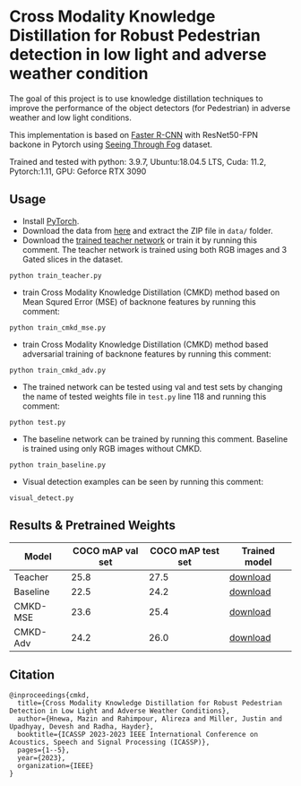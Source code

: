 # Cross Modality Knowledge Distillation for Robust Pedestrian detection in low light and adverse weather condition

The goal of this project is to use knowledge distillation techniques to improve the performance of the object detectors (for Pedestrian) in adverse weather and low light conditions.

This implementation is based on [Faster R-CNN](https://proceedings.neurips.cc/paper/2015/file/14bfa6bb14875e45bba028a21ed38046-Paper.pdf) with ResNet50-FPN backone in Pytorch using [Seeing Through Fog](https://www.cs.princeton.edu/~fheide/AdverseWeatherFusion/) dataset. 

Trained and tested with python: 3.9.7, Ubuntu:18.04.5 LTS, Cuda: 11.2, Pytorch:1.11, GPU: Geforce RTX 3090

## Usage
- Install [PyTorch](https://pytorch.org/).
- Download the data from [here](https://drive.google.com/file/d/1uz2vP5Bl_pmXPNCXk7ftttjvwtncCfGn/view?usp=sharing) and extract the ZIP file in `data/` folder.
- Download the [trained teacher network](https://drive.google.com/file/d/1FShIWdq_U213vWoCUk5EMh_nMfysmx4c/view?usp=sharing) or train it by running this comment. The teacher network is trained using both RGB images and 3 Gated slices in the dataset.
```
python train_teacher.py
``` 
- train Cross Modality Knowledge Distillation (CMKD) method based on Mean Squred Error (MSE) of backnone features by running this comment:
```
python train_cmkd_mse.py
```
- train Cross Modality Knowledge Distillation (CMKD) method based adversarial training of backnone features by running this comment:
```
python train_cmkd_adv.py
```
- The trained network can be tested using val and test sets by changing the name of tested weights file in `test.py` line 118 and running this comment:
```
python test.py
```
- The baseline network can be trained by running this comment. Baseline is trained using only RGB images without CMKD. 
```
python train_baseline.py
```
- Visual detection examples can be seen by running this comment:
```
visual_detect.py
```

## Results & Pretrained Weights
|Model|COCO mAP val set| COCO mAP test set| Trained model|
|---|---|---|---|
Teacher|25.8|27.5|[download](https://drive.google.com/file/d/1FShIWdq_U213vWoCUk5EMh_nMfysmx4c/view?usp=sharing)
|Baseline|22.5|24.2|[download](https://drive.google.com/file/d/1zT8UMh0ihzDLPP6Fy_E2G_7cAnUcluqr/view?usp=sharing)
|CMKD-MSE|23.6|25.4|[download](https://drive.google.com/file/d/16iMhJynAi39kJac0m0NUxXlxnOphwu4G/view?usp=sharing)
|CMKD-Adv|24.2|26.0|[download](https://drive.google.com/file/d/1m37Yb4bUKzZfilG4Xaeu0AjcR0hAzy8s/view?usp=sharing)

## Citation
```
@inproceedings{cmkd,
  title={Cross Modality Knowledge Distillation for Robust Pedestrian Detection in Low Light and Adverse Weather Conditions},
  author={Hnewa, Mazin and Rahimpour, Alireza and Miller, Justin and Upadhyay, Devesh and Radha, Hayder},
  booktitle={ICASSP 2023-2023 IEEE International Conference on Acoustics, Speech and Signal Processing (ICASSP)},
  pages={1--5},
  year={2023},
  organization={IEEE}
}
```
